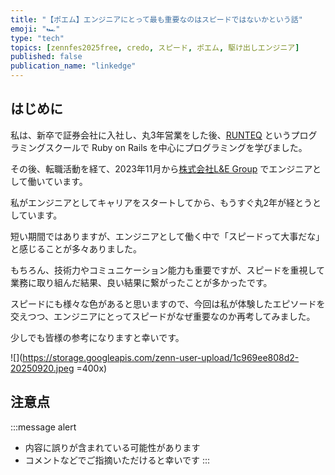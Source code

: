 ```yaml
---
title: "【ポエム】エンジニアにとって最も重要なのはスピードではないかという話"
emoji: "🏎️"
type: "tech"
topics: [zennfes2025free, credo, スピード, ポエム, 駆け出しエンジニア]
published: false
publication_name: "linkedge"
---
```


## はじめに

私は、新卒で証券会社に入社し、丸3年営業をした後、[RUNTEQ](https://runteq.jp) というプログラミングスクールで Ruby on Rails を中心にプログラミングを学びました。

その後、転職活動を経て、2023年11月から[株式会社L&E Group](https://legrp.co.jp) でエンジニアとして働いています。

私がエンジニアとしてキャリアをスタートしてから、もうすぐ丸2年が経とうとしています。

短い期間ではありますが、エンジニアとして働く中で「スピードって大事だな」と感じることが多々ありました。

もちろん、技術力やコミュニケーション能力も重要ですが、スピードを重視して業務に取り組んだ結果、良い結果に繋がったことが多かったです。

スピードにも様々な色があると思いますので、今回は私が体験したエピソードを交えつつ、エンジニアにとってスピードがなぜ重要なのか再考してみました。

少しでも皆様の参考になりますと幸いです。

![](https://storage.googleapis.com/zenn-user-upload/1c969ee808d2-20250920.jpeg =400x)

## 注意点

:::message alert
- 内容に誤りが含まれている可能性があります
- コメントなどでご指摘いただけると幸いです
:::
